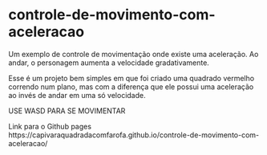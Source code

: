 # controle-de-movimento-com-aceleracao
<p>Um exemplo de controle de movimentação onde existe uma aceleração. Ao andar, o personagem aumenta a velocidade gradativamente.</p>
<p>Esse é um projeto bem simples em que foi criado uma quadrado vermelho correndo num plano, mas com a diferença que ele possui uma aceleração ao invés de andar em uma só velocidade.</p>
<p>USE WASD PARA SE MOVIMENTAR</p>
<p>Link para o Github pages <a target="_blank">https://capivaraquadradacomfarofa.github.io/controle-de-movimento-com-aceleracao/</a></p>
